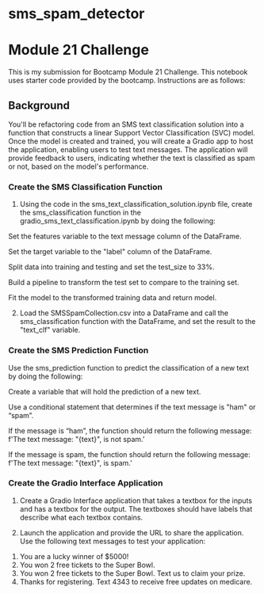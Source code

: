 # sms_spam_detector
# Module 21 Challenge
This is my submission for Bootcamp Module 21 Challenge. This notebook uses starter
code provided by the bootcamp. Instructions are as follows:

## Background
You'll be refactoring code from an SMS text classification solution into a function that constructs a linear Support Vector Classification (SVC) model. Once the model is created and trained, you will create a Gradio app to host the application, enabling users to test text messages. The application will provide feedback to users, indicating whether the text is classified as spam or not, based on the model's performance.


### Create the SMS Classification Function
1) Using the code in the sms_text_classification_solution.ipynb file, create the sms_classification function in the gradio_sms_text_classification.ipynb by doing the following:

Set the features variable to the text message column of the DataFrame.

Set the target variable to the "label" column of the DataFrame.

Split data into training and testing and set the test_size to 33%.

Build a pipeline to transform the test set to compare to the training set.

Fit the model to the transformed training data and return model.

2) Load the SMSSpamCollection.csv into a DataFrame and call the sms_classification function with the DataFrame, and set the result to the "text_clf" variable.

### Create the SMS Prediction Function
Use the sms_prediction function to predict the classification of a new text by doing the following:

Create a variable that will hold the prediction of a new text.

Use a conditional statement that determines if the text message is "ham" or “spam”.

If the message is “ham”, the function should return the following message: f'The text message: "{text}", is not spam.'

If the message is spam, the function should return the following message: f'The text message: "{text}", is spam.'

### Create the Gradio Interface Application
1) Create a Gradio Interface application that takes a textbox for the inputs and has a textbox for the output. The textboxes should have labels that describe what each textbox contains.

2) Launch the application and provide the URL to share the application.
Use the following text messages to test your application:
1. You are a lucky winner of $5000!
2. You won 2 free tickets to the Super Bowl.
3. You won 2 free tickets to the Super Bowl. Text us to claim your prize.
4. Thanks for registering. Text 4343 to receive free updates on medicare.